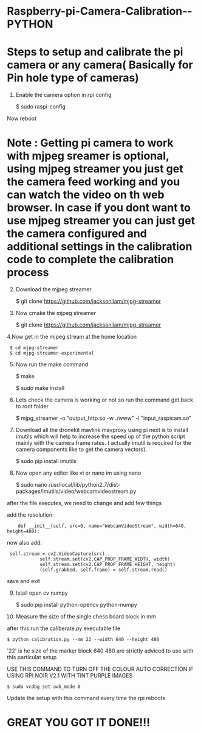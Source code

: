 # Raspberry-pi-Camera-Calibration--PYTHON



# Steps to setup and calibrate the pi camera or any camera( Basically for Pin hole type of cameras)

1. Enable the camera option in rpi config 

    $ sudo raspi-config


Now reboot


# Note : Getting pi camera to work with mjpeg sreamer is optional, using mjpeg streamer you just get the camera feed working and you can watch the video on th web browser. In case if you dont want to use mjpeg streamer you can just get the camera configured and additional settings in the calibration code to complete the calibration process





2. Download the mjpeg streamer

     $ git clone https://github.com/jacksonliam/mjpg-streamer


3. Now cmake the mjpeg streamer

     $ git clone https://github.com/jacksonliam/mjpg-streamer


4.Now get in the mjpeg stream at the home location

     $ cd mjpg-streamer
     $ cd mjpg-streamer-experimental

5. Now run the make command 

     $ make

     $ sudo make install

6. Lets check the camera is working or not so run the command
   get back to root folder

     $ mjpg_streamer -o "output_http.so -w ./www" -i "input_raspicam.so"
 

7. Download all the dronekit mavlink mavproxy using pi
next is to install imutils which will  help to increase the speed up of the python script mainly with the camera frame rates.
( actually imutil is required for the camera components like to get the camera vectors).

     $ sudo pip install imutils


8. Now open any editor like vi or nano im using nano

     $ sudo nano /usr/local/lib/python2.7/dist-packages/imutils/video/webcamvideostream.py
     
 after the file executes, we need to change and add few things

add the resolution:

        def __init__(self, src=0, name="WebcamVideoStream", width=640, height=480):

now also add:

     self.stream = cv2.VideoCapture(src)
                self.stream.set(cv2.CAP_PROP_FRAME_WIDTH, width)
                self.stream.set(cv2.CAP_PROP_FRAME_HEIGHT, height)
                (self.grabbed, self.frame) = self.stream.read()

save and exit


9. Istall open cv numpy

     $ sudo pip install python-opencv python-numpy



10. Measure the size of the single chess board block in mm


after this run the caliberate.py executable file

    $ python calibration.py --mm 22 --width 640 --height 480


'22' is he size of the marker block  640 480 are strictly adviced to use with this particulat setup



USE THIS COMMAND TO TURN OFF THE COLOUR AUTO CORRECTION IF USING RPI NOIR V2.1 WITH TINT PURPLE IMAGES

    $ sudo vcdbg set awb_mode 0

Update the setup with this command every time the rpi reboots 

# GREAT YOU GOT IT DONE!!!







 
